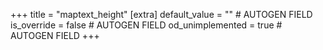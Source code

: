+++
title = "maptext_height"
[extra]
default_value = "" # AUTOGEN FIELD
is_override = false # AUTOGEN FIELD
od_unimplemented = true # AUTOGEN FIELD
+++